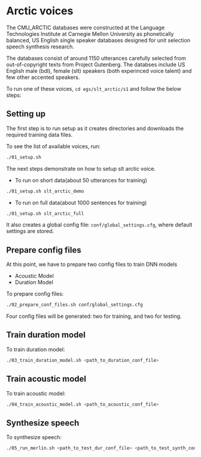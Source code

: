 # Arctic voices

The CMU_ARCTIC databases were constructed at the Language Technologies Institute at 
Carnegie Mellon University as phonetically balanced, 
US English single speaker databases designed for unit selection speech synthesis research.

The databases consist of around 1150 utterances carefully selected from out-of-copyright texts from Project Gutenberg. 
The databses include US English male (bdl), female (slt) speakers (both experinced voice talent) and few other accented speakers.

To run one of these voices, `cd egs/slt_arctic/s1` and follow the below steps:

## Setting up

The first step is to run setup as it creates directories and downloads the required training data files.

To see the list of available voices, run:
```sh
./01_setup.sh
```
The next steps demonstrate on how to setup slt arctic voice. 

- To run on short data(about 50 utterances for training)
```sh
./01_setup.sh slt_arctic_demo
```
- To run on full data(about 1000 sentences for training)
```sh
./01_setup.sh slt_arctic_full
```

It also creates a global config file: `conf/global_settings.cfg`, where default settings are stored.
 
## Prepare config files

At this point, we have to prepare two config files to train DNN models
- Acoustic Model
- Duration Model

To prepare config files:
```sh
./02_prepare_conf_files.sh conf/global_settings.cfg
```
Four config files will be generated: two for training, and two for testing. 

## Train duration model

To train duration model:
```sh
./03_train_duration_model.sh <path_to_duration_conf_file>
```

## Train acoustic model

To train acoustic model:
```sh
./04_train_acoustic_model.sh <path_to_acoustic_conf_file>
```
## Synthesize speech

To synthesize speech:
```sh
./05_run_merlin.sh <path_to_test_dur_conf_file> <path_to_test_synth_conf_file>
```

